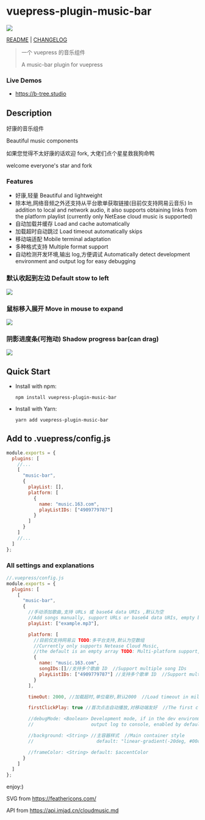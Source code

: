 # vuepress-plugin-music-bar

![](https://raw.githubusercontent.com/moecopilot/B-Tree.studio/master/docs/.vuepress/plugin/vuepress-plugin-music-bar/img/music-bar-0.png)

[README](./README.md) | [CHANGELOG](./CHANGELOG.md)

> 一个 vuepress 的音乐组件
>
> A music-bar plugin for vuepress

### Live Demos

- https://b-tree.studio

## Description

好康的音乐组件

Beautiful music components

如果您觉得不太好康的话欢迎 fork, 大佬们点个星星救我狗命鸭

welcome everyone's star and fork

### Features

- 好康,轻量 Beautiful and lightweight
- 除本地,网络音频之外还支持从平台歌单获取链接(目前仅支持网易云音乐) In addition to local and network audio, it also supports obtaining links from the platform playlist (currently only NetEase cloud music is supported)
- 自动加载并缓存 Load and cache automatically
- 加载超时自动跳过 Load timeout automatically skips
- 移动端适配 Mobile terminal adaptation
- 多种格式支持 Multiple format support
- 自动检测开发环境,输出 log,方便调试 Automatically detect development environment and output log for easy debugging

### 默认收起到左边 Default stow to left

![](https://raw.githubusercontent.com/moecopilot/B-Tree.studio/master/docs/.vuepress/plugin/vuepress-plugin-music-bar/img/music-bar-1.png)

### 鼠标移入展开 Move in mouse to expand

![](https://raw.githubusercontent.com/moecopilot/B-Tree.studio/master/docs/.vuepress/plugin/vuepress-plugin-music-bar/img/music-bar-2.png)

### 阴影进度条(可拖动) Shadow progress bar(can drag)

![](https://raw.githubusercontent.com/moecopilot/B-Tree.studio/master/docs/.vuepress/plugin/vuepress-plugin-music-bar/img/music-bar-3.png)

## Quick Start

- Install with npm:

  `npm install vuepress-plugin-music-bar`

- Install with Yarn:

  `yarn add vuepress-plugin-music-bar`

## Add to .vuepress/config.js

```js
module.exports = {
  plugins: [
    //...
    [
      "music-bar",
      {
        playList: [],
        platform: [
          {
            name: "music.163.com",
            playListIDs: ["4909779787"]
          }
        ]
      }
    ]
    //...
  ]
};
```

### All settings and explanations

```js
//.vuepress/config.js
module.exports = {
  plugins: [
    [
      "music-bar",
      {
        //手动添加歌曲,支持 URLs 或 base64 data URIs ,默认为空
        //Add songs manually, support URLs or base64 data URIs, empty by default
        playList: ["example.mp3"],

        platform: [
          //目前仅支持网易云 TODO:多平台支持,默认为空数组
          //Currently only supports Netease Cloud Music,
          //the default is an empty array TODO: Multi-platform support,
          {
            name: "music.163.com",
            songIDs:[]//支持多个歌曲 ID  //Support multiple song IDs
            playListIDs: ["4909779787"] //支持多个歌单 ID  //Support multiple playlist IDs
          }
        ],

        timeOut: 2000, //加载超时,单位毫秒,默认2000  //Load timeout in milliseconds, default 2000

        firstClickPlay: true //首次点击自动播放,对移动端友好  //The first click autoplay, mobile friendly

        //debugMode: <Boolean> Development mode, if in the dev environment,
        //                     output log to console, enabled by default

        //background: <String> //主容器样式  //Main container style
        //                       default: "linear-gradient(-20deg, #00cdac 0%, #8ddad5 100%)"

        //frameColor: <String> default: $accentColor
      }
    ]
  ]
};
```

enjoy:)

SVG from https://feathericons.com/

API from https://api.imjad.cn/cloudmusic.md
